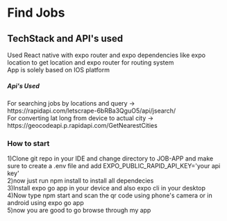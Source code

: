 # Find Jobs

## TechStack and API's used

Used React native with expo router and expo dependencies like expo location to get location and expo router for routing system<br>
App is solely based on IOS platform

<h5>Api's Used</h5>
For searching jobs by locations and query -> https://rapidapi.com/letscrape-6bRBa3QguO5/api/jsearch/ <br>
For converting lat long from device to actual city -> https://geocodeapi.p.rapidapi.com/GetNearestCities <br>

### How to start

1)Clone git repo in your IDE and change directory to JOB-APP and make sure to create a .env file and add EXPO_PUBLIC_RAPID_API_KEY='your api key'<br>
2)now just run npm install to install all dependecies<br>
3)Install expo go app in your device and also expo cli in your desktop<br>
4)Now type npm start and scan the qr code using phone's camera or in android using expo go app<br>
5)now you are good to go browse through my app
